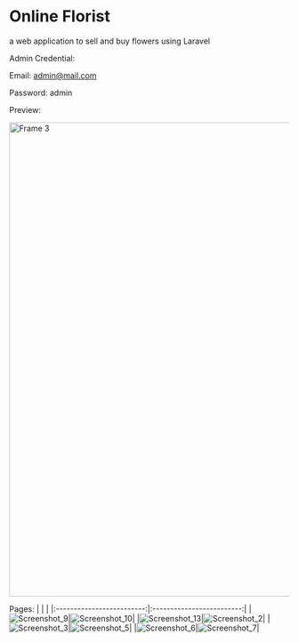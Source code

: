 
# Online Florist
a web application to sell and buy flowers using Laravel 

Admin Credential:

Email: admin@mail.com

Password: admin

Preview:

<img width="853" alt="Frame 3" src="https://user-images.githubusercontent.com/86879174/171088988-34d3cac8-8f69-4aaa-b901-947083240921.png">

Pages:
| | |
|:-------------------------:|:-------------------------:|
|![Screenshot_9](https://user-images.githubusercontent.com/86879174/171088669-1448557b-ffea-4759-96b2-666c4cfebef0.png)|![Screenshot_10](https://user-images.githubusercontent.com/86879174/171088673-14d98bc5-b658-4171-ac66-bb6fe8dd8489.png)|
|![Screenshot_13](https://user-images.githubusercontent.com/86879174/171088675-5a18ba26-6f0e-49fb-be91-062bb5f681be.png)|![Screenshot_2](https://user-images.githubusercontent.com/86879174/171088683-d51c610f-dd6f-4a7b-bf1e-ec8fbfaa7859.png)|
|![Screenshot_3](https://user-images.githubusercontent.com/86879174/171088686-3631edf3-0a60-4dde-b3fc-a20b485e2bd6.png)|![Screenshot_5](https://user-images.githubusercontent.com/86879174/171088689-9e91d22b-ecb7-49f6-8331-acfb1d5afe86.png)|
|![Screenshot_6](https://user-images.githubusercontent.com/86879174/171088692-6437e748-590f-4ade-8f0c-b5305ee3a675.png)|![Screenshot_7](https://user-images.githubusercontent.com/86879174/171088696-13ac478b-1cb5-43ef-acd6-c182d247ef30.png)|
